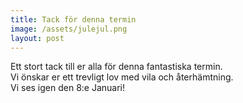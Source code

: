 ```yaml
---
title: Tack för denna termin
image: /assets/julejul.png
layout: post
---
```


Ett stort tack till er alla för denna fantastiska termin.<br>
Vi önskar er ett trevligt lov med vila och återhämtning.<br>
Vi ses igen den 8:e Januari!
